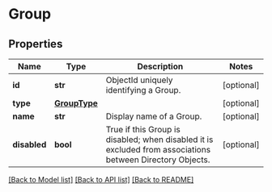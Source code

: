 # Group

## Properties
Name | Type | Description | Notes
------------ | ------------- | ------------- | -------------
**id** | **str** | ObjectId uniquely identifying a Group. | [optional] 
**type** | [**GroupType**](GroupType.md) |  | [optional] 
**name** | **str** | Display name of a Group. | [optional] 
**disabled** | **bool** | True if this Group is disabled; when disabled it is excluded from associations between Directory Objects.  | [optional] 

[[Back to Model list]](../README.md#documentation-for-models) [[Back to API list]](../README.md#documentation-for-api-endpoints) [[Back to README]](../README.md)



